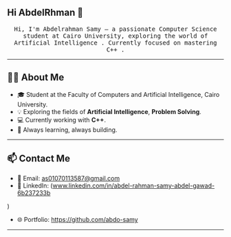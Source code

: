 ## Hi AbdelRhman 👋
<p align="center">
  <samp>
Hi, I'm Abdelrahman Samy — a passionate Computer Science student at Cairo University, exploring the world of Artificial Intelligence .  
Currently focused on mastering C++ .
  </samp>


</p>

---

## 👨‍💻 About Me

- 🎓 Student at the Faculty of Computers and Artificial Intelligence, Cairo University.
- 💡 Exploring the fields of **Artificial Intelligence**, **Problem Solving**.
- 💻 Currently working with **C++**.
- 🌱 Always learning, always building.



---

## 📫 Contact Me

- 📧 Email: as01070113587@gmail.com 
- 💼 LinkedIn: (www.linkedin.com/in/abdel-rahman-samy-abdel-gawad-6b237233b

) 
- 🌐 Portfolio: https://github.com/abdo-samy 

---
